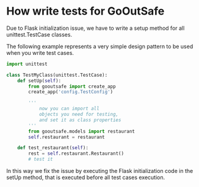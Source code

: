 # How write tests for GoOutSafe

Due to Flask initialization issue, we have to write
a setup method for all unittest.TestCase classes.

The following example represents a very simple 
design pattern to be used when you write test cases.


```python
import unittest

class TestMyClass(unittest.TestCase):
    def setUp(self):
        from gooutsafe import create_app
        create_app('config.TestConfig')

        '''
            now you can import all 
            objects you need for testing,
            and set it as class properties
        '''
        from gooutsafe.models import restaurant
        self.restaurant = restaurant

    def test_restaurant(self):
        rest = self.restaurant.Restaurant()
        # test it
``` 

In this way we fix the issue by
executing the Flask initialization code in the setUp method, that is executed before all
test cases execution.

